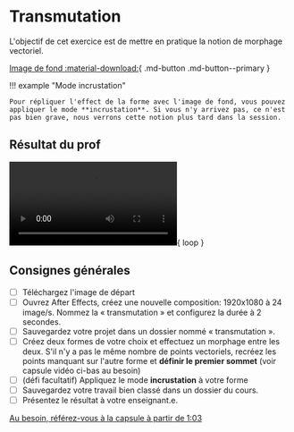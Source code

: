 # Transmutation

L'objectif de cet exercice est de mettre en pratique la notion de morphage vectoriel.

[Image de fond :material-download:](./bg.jpg){ .md-button .md-button--primary }

!!! example "Mode incrustation"

    Pour répliquer l'effect de la forme avec l'image de fond, vous pouvez appliquer le mode **incrustation**. Si vous n'y arrivez pas, ce n'est pas bien grave, nous verrons cette notion plus tard dans la session.

## Résultat du prof

![type:video](./transmutation.mp4){ loop } 

## Consignes générales

- [ ] Téléchargez l'image de départ
- [ ] Ouvrez After Effects, créez une nouvelle composition: 1920x1080 à 24 image/s. Nommez la « transmutation » et configurez la durée à 2 secondes. 
- [ ] Sauvegardez votre projet dans un dossier nommé « transmutation ».
- [ ] Créez deux formes de votre choix et effectuez un morphage entre les deux. S'il n'y a pas le même nombre de points vectoriels, recréez les points manquant sur l'autre forme et **définir le premier sommet** (voir capsule vidéo ci-bas au besoin)
- [ ] (défi facultatif) Appliquez le mode **incrustation** à votre forme
- [ ] Sauvegardez votre travail bien classé dans un dossier du cours.
- [ ] Présentez le résultat à votre enseignant.e.

[Au besoin, référez-vous à la capsule à partir de 1:03](https://cmontmorency365-my.sharepoint.com/:v:/r/personal/mariem_ouellet_cmontmorency_qc_ca/Documents/01_cours/Cours%20Animation%202D/animation%202D%202025/02_capsules_video/02_capsules_after_effects/31_effets/05_morphing/01_morphing_a_partir_du_trace/01_morphing_trace_forme.mp4?csf=1&web=1&nav=eyJyZWZlcnJhbEluZm8iOnsicmVmZXJyYWxBcHAiOiJPbmVEcml2ZUZvckJ1c2luZXNzIiwicmVmZXJyYWxBcHBQbGF0Zm9ybSI6IldlYiIsInJlZmVycmFsTW9kZSI6InZpZXciLCJyZWZlcnJhbFZpZXciOiJNeUZpbGVzTGlua0NvcHkifX0&e=2FNru1)